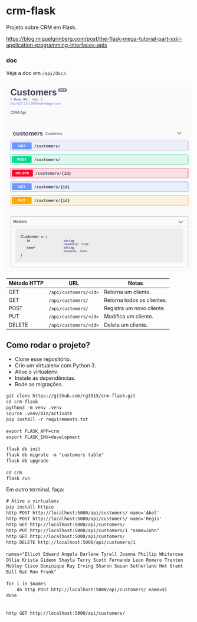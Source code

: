 # crm-flask

Projeto sobre CRM em Flask.

https://blog.miguelgrinberg.com/post/the-flask-mega-tutorial-part-xxiii-application-programming-interfaces-apis

### doc

Veja a doc em `/api/doc/`.

![swagger](swagger.png)


| Método HTTP | URL                    | Notas                      |
|-------------|------------------------|----------------------------|
| GET         | `/api/customers/<id>`  | Retorna um cliente.        |
| GET         | `/api/customers/`      | Retorna todos os clientes. |
| POST        | `/api/customers/`      | Registra um novo cliente.  |
| PUT         | `/api/customers/<id>`  | Modifica um cliente.       |
| DELETE      | `/api/customers/<id>`  | Deleta um cliente.         |



## Como rodar o projeto?

* Clone esse repositório.
* Crie um virtualenv com Python 3.
* Ative o virtualenv.
* Instale as dependências.
* Rode as migrações.

```
git clone https://github.com/rg3915/crm-flask.git
cd crm-flask
python3 -m venv .venv
source .venv/bin/activate
pip install -r requirements.txt

export FLASK_APP=crm
export FLASK_ENV=development

flask db init
flask db migrate -m "customers table"
flask db upgrade

cd crm
flask run
```

Em outro terminal, faça:

```
# Ative a virtualenv
pip install httpie
http POST http://localhost:5000/api/customers/ name='Abel'
http POST http://localhost:5000/api/customers/ name='Regis'
http GET http://localhost:5000/api/customers/
http PUT http://localhost:5000/api/customers/1 "name=John"
http GET http://localhost:5000/api/customers/
http DELETE http://localhost:5000/api/customers/1

names="Elliot Edward Angela Darlene Tyrell Joanna Phillip Whiterose Ollie Krista Gideon Shayla Terry Scott Fernando Leon Romero Trenton Mobley Cisco Dominique Ray Irving Sharon Susan Sutherland Hot Grant Bill Rat Ron Frank"

for i in $names
    do http POST http://localhost:5000/api/customers/ name=$i
done


http GET http://localhost:5000/api/customers/
```

